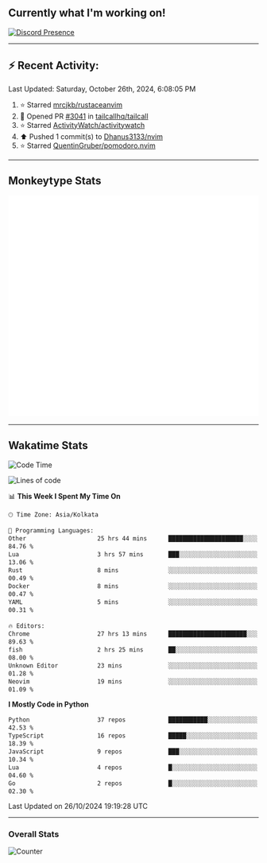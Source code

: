 ## Currently what I'm working on!
[![Discord Presence](https://lanyard.cnrad.dev/api/534981034400284712)](https://discord.com/users/534981034400284712)

---

## :zap: Recent Activity:
<!--RECENT_ACTIVITY:last_update-->
Last Updated: Saturday, October 26th, 2024, 6:08:05 PM
<!--RECENT_ACTIVITY:last_update_end-->
<!--RECENT_ACTIVITY:start-->
1. ⭐ Starred [mrcjkb/rustaceanvim](https://github.com/mrcjkb/rustaceanvim)<br>
2. 💪 Opened PR [#3041](https://github.com/tailcallhq/tailcall/pull/3041) in [tailcallhq/tailcall](https://github.com/tailcallhq/tailcall)<br>
3. ⭐ Starred [ActivityWatch/activitywatch](https://github.com/ActivityWatch/activitywatch)<br>
4. ⬆️ Pushed 1 commit(s) to [Dhanus3133/nvim](https://github.com/Dhanus3133/nvim)<br>
5. ⭐ Starred [QuentinGruber/pomodoro.nvim](https://github.com/QuentinGruber/pomodoro.nvim)<br>
<!--RECENT_ACTIVITY:end-->

---

## Monkeytype Stats
<a href="https://monkeytype.com/profile/dhanus">
  <img src="https://raw.githubusercontent.com/Dhanus3133/Dhanus3133/monkeytype/monkeytype-lb.svg" alt="Monkeytype Profile" />
</a>

---

## Wakatime Stats
<!--START_SECTION:waka-->
![Code Time](http://img.shields.io/badge/Code%20Time-2%2C296%20hrs%2043%20mins-blue)

![Lines of code](https://img.shields.io/badge/From%20Hello%20World%20I%27ve%20Written-6.1%20million%20lines%20of%20code-blue)

📊 **This Week I Spent My Time On** 

```text
🕑︎ Time Zone: Asia/Kolkata

💬 Programming Languages: 
Other                    25 hrs 44 mins      █████████████████████░░░░   84.76 % 
Lua                      3 hrs 57 mins       ███░░░░░░░░░░░░░░░░░░░░░░   13.06 % 
Rust                     8 mins              ░░░░░░░░░░░░░░░░░░░░░░░░░   00.49 % 
Docker                   8 mins              ░░░░░░░░░░░░░░░░░░░░░░░░░   00.47 % 
YAML                     5 mins              ░░░░░░░░░░░░░░░░░░░░░░░░░   00.31 % 

🔥 Editors: 
Chrome                   27 hrs 13 mins      ██████████████████████░░░   89.63 % 
fish                     2 hrs 25 mins       ██░░░░░░░░░░░░░░░░░░░░░░░   08.00 % 
Unknown Editor           23 mins             ░░░░░░░░░░░░░░░░░░░░░░░░░   01.28 % 
Neovim                   19 mins             ░░░░░░░░░░░░░░░░░░░░░░░░░   01.09 % 
```

**I Mostly Code in Python** 

```text
Python                   37 repos            ███████████░░░░░░░░░░░░░░   42.53 % 
TypeScript               16 repos            █████░░░░░░░░░░░░░░░░░░░░   18.39 % 
JavaScript               9 repos             ███░░░░░░░░░░░░░░░░░░░░░░   10.34 % 
Lua                      4 repos             █░░░░░░░░░░░░░░░░░░░░░░░░   04.60 % 
Go                       2 repos             █░░░░░░░░░░░░░░░░░░░░░░░░   02.30 % 
```




 Last Updated on 26/10/2024 19:19:28 UTC
<!--END_SECTION:waka-->
---

### Overall Stats

<img src="https://moe-counter.glitch.me/get/@Dhanus3133?theme=asoul" alt="Counter" />
